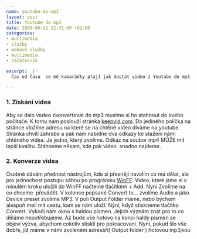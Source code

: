 ```yaml
--- 
name: youtube-do-mp3
layout: post
title: Youtube do mp3
date: 2009-06-21 22:31:00 +02:00
categories: 
- mutlimedia
- služby
- webové služby
- mutlimedia
- záčátečník

excerpt:  |-
  Čas od času  se mě kamarádky ptají jak dostat video z Youtube do mp3, aby to mohli poslouchat ve svych chytrych krabickach. Tady je tedy post, ktery to popisuje.

---
```


### 1. Získání videa

Aby se dalo vedeo zkonvertovat do mp3 musíme si ho stahnout do svého počítače. K tomu nám poslouží stránka <a href="http://keepvid.com/">keepvid.com</a>. Do jediného políčka na stránce vložíme adresu na které se na chtěné video díváme na youtube. Stránka chvíli zahrabe a pak nám nabídne dva odkazy ke stažení námi chtěného videa. Je jedno, který zvolíme. Odkaz na soubor mp4 MŮŽE mít lepší kvalitu. Stáhneme někam, kde pak video  snadno najdeme.

### 2. Konverze videa

Osobně dávám přednost nástrojům, kde si přesněji navolím co má dělat, ale pro jednochost postupu sáhnu po prográmku <a href="http://www.winff.org/">WinFF</a>. Video, které jsme si v minulém kroku uložili do WinFF načteme tlačítkem + Add. Nyní Zvolíme na co chceme  převádět. V kolonce popsané Convert to... zvolíme Audio a jako Device preset zvolíme MP3. V poli Output Folder máme, nebo bychom alespoň meli mít cestu, kam se nám uloží. Nýní, když stiskneme tlačítko Convert. Vykočí nám okno s haldou písmen. Jejich význám znát pro to co děláme nepotřebujeme. Až bude vše hotovo na konci haldy písmen se objeví výzva, abychom cokoliv stiskli pro pokracovani. Nyní, pokud šlo vše dobře, již máme v námi zvoleném adresáří( Output folder ) hotovou mp3jkou
